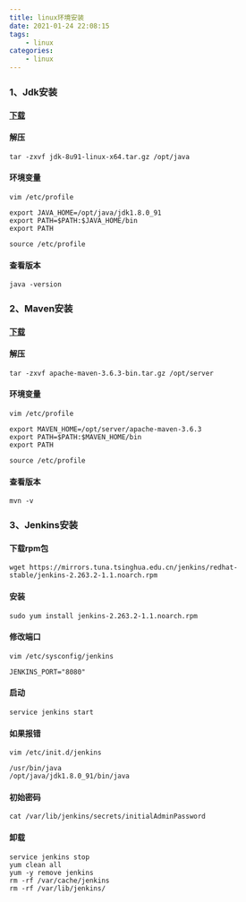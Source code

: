 ```yaml
---
title: linux环境安装
date: 2021-01-24 22:08:15
tags:
    - linux
categories:
    - linux
---
```


### 1、Jdk安装

#### [下载](https://www.oracle.com/java/technologies/javase-downloads.html)

#### 解压
```
tar -zxvf jdk-8u91-linux-x64.tar.gz /opt/java
```

#### 环境变量
```
vim /etc/profile

export JAVA_HOME=/opt/java/jdk1.8.0_91
export PATH=$PATH:$JAVA_HOME/bin
export PATH

source /etc/profile
```

#### 查看版本
```
java -version
``` 

### 2、Maven安装

#### [下载](http://maven.apache.org/download.cgi)

#### 解压
```
tar -zxvf apache-maven-3.6.3-bin.tar.gz /opt/server
```

#### 环境变量
```
vim /etc/profile

export MAVEN_HOME=/opt/server/apache-maven-3.6.3
export PATH=$PATH:$MAVEN_HOME/bin
export PATH

source /etc/profile
```

#### 查看版本
```
mvn -v
```

### 3、Jenkins安装

#### 下载rpm包
```
wget https://mirrors.tuna.tsinghua.edu.cn/jenkins/redhat-stable/jenkins-2.263.2-1.1.noarch.rpm
```

#### 安装
```
sudo yum install jenkins-2.263.2-1.1.noarch.rpm
```

#### 修改端口
```
vim /etc/sysconfig/jenkins

JENKINS_PORT="8080"
```

#### 启动
```
service jenkins start
```

#### 如果报错
```
vim /etc/init.d/jenkins

/usr/bin/java
/opt/java/jdk1.8.0_91/bin/java
```

#### 初始密码
```
cat /var/lib/jenkins/secrets/initialAdminPassword
```

#### 卸载
```
service jenkins stop
yum clean all
yum -y remove jenkins
rm -rf /var/cache/jenkins
rm -rf /var/lib/jenkins/
```
